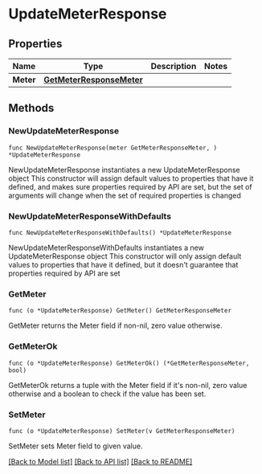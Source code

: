 # UpdateMeterResponse

## Properties

Name | Type | Description | Notes
------------ | ------------- | ------------- | -------------
**Meter** | [**GetMeterResponseMeter**](GetMeterResponseMeter.md) |  | 

## Methods

### NewUpdateMeterResponse

`func NewUpdateMeterResponse(meter GetMeterResponseMeter, ) *UpdateMeterResponse`

NewUpdateMeterResponse instantiates a new UpdateMeterResponse object
This constructor will assign default values to properties that have it defined,
and makes sure properties required by API are set, but the set of arguments
will change when the set of required properties is changed

### NewUpdateMeterResponseWithDefaults

`func NewUpdateMeterResponseWithDefaults() *UpdateMeterResponse`

NewUpdateMeterResponseWithDefaults instantiates a new UpdateMeterResponse object
This constructor will only assign default values to properties that have it defined,
but it doesn't guarantee that properties required by API are set

### GetMeter

`func (o *UpdateMeterResponse) GetMeter() GetMeterResponseMeter`

GetMeter returns the Meter field if non-nil, zero value otherwise.

### GetMeterOk

`func (o *UpdateMeterResponse) GetMeterOk() (*GetMeterResponseMeter, bool)`

GetMeterOk returns a tuple with the Meter field if it's non-nil, zero value otherwise
and a boolean to check if the value has been set.

### SetMeter

`func (o *UpdateMeterResponse) SetMeter(v GetMeterResponseMeter)`

SetMeter sets Meter field to given value.



[[Back to Model list]](../README.md#documentation-for-models) [[Back to API list]](../README.md#documentation-for-api-endpoints) [[Back to README]](../README.md)


